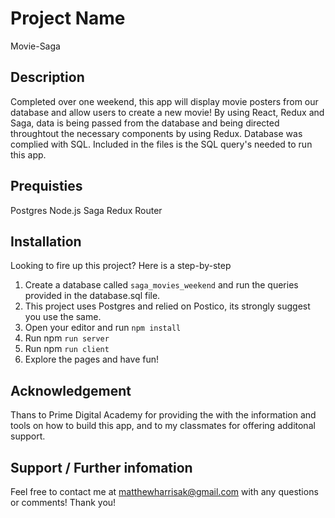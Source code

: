 # Project Name

Movie-Saga

## Description

Completed over one weekend, this app will display movie posters from our database and allow users to create a new movie! By using React, Redux and Saga, data is being passed from the database and being directed throughtout the necessary components by using Redux. Database was complied with SQL. Included in the files is the SQL query's needed to run this app.


## Prequisties 

Postgres
Node.js
Saga
Redux
Router

## Installation

Looking to fire up this project? Here is a step-by-step

1. Create a database called `saga_movies_weekend` and run the queries provided in the database.sql file.
2. This project uses Postgres and relied on Postico, its strongly suggest you use the same.
3. Open your editor and run `npm install`
4. Run npm `run server`
5. Run npm `run client`
6. Explore the pages and have fun!

## Acknowledgement
Thans to Prime Digital Academy for providing the with the information and tools on how to build this app, and to my classmates for offering additonal support.

## Support / Further infomation
Feel free to contact me at matthewharrisak@gmail.com with any questions or comments! Thank you!